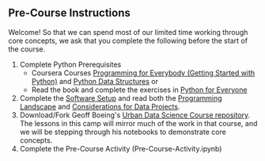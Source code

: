## Pre-Course Instructions
Welcome! So that we can spend most of our limited time working through core concepts, we ask that you complete the following before the start of the course.
1. Complete Python Prerequisites
    - Coursera Courses [Programming for Everybody (Getting Started with Python)](https://www.coursera.org/learn/python) and [Python Data Structures](https://www.coursera.org/learn/python-data/home) or
    - Read the book and complete the exercises in [Python for Everyone](https://www.py4e.com/)
2. Complete the [Software Setup](https://github.com/black-tea/ucla-its-data-camp-2019/blob/master/Pre-Course/Software-Setup.md) and read both the [Programming Landscape](https://github.com/black-tea/ucla-its-data-camp-2019/blob/master/Pre-Course/Programming-Landscape.md) and [Considerations for Data Projects](https://github.com/black-tea/ucla-its-data-camp-2019/blob/master/Pre-Course/Considerations-for-Data-Projects.md). 
3. Download/Fork Geoff Boeing's [Urban Data Science Course repository](https://github.com/gboeing/urban-data-science). The lessons in this camp will mirror much of the work in that course, and we will be stepping through his notebooks to demonstrate core concepts.
4. Complete the Pre-Course Activity (Pre-Course-Activity.ipynb)